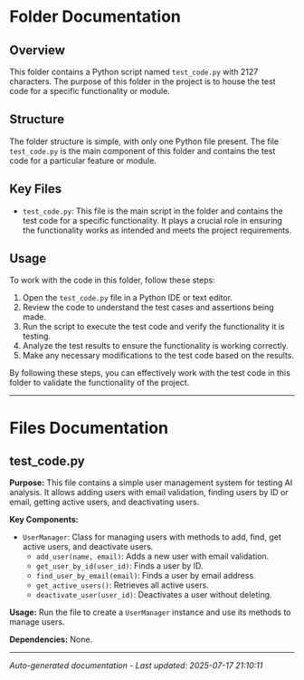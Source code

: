 # Folder Documentation

## Overview
This folder contains a Python script named `test_code.py` with 2127 characters. The purpose of this folder in the project is to house the test code for a specific functionality or module.

## Structure
The folder structure is simple, with only one Python file present. The file `test_code.py` is the main component of this folder and contains the test code for a particular feature or module.

## Key Files
- `test_code.py`: This file is the main script in the folder and contains the test code for a specific functionality. It plays a crucial role in ensuring the functionality works as intended and meets the project requirements.

## Usage
To work with the code in this folder, follow these steps:
1. Open the `test_code.py` file in a Python IDE or text editor.
2. Review the code to understand the test cases and assertions being made.
3. Run the script to execute the test code and verify the functionality it is testing.
4. Analyze the test results to ensure the functionality is working correctly.
5. Make any necessary modifications to the test code based on the results.

By following these steps, you can effectively work with the test code in this folder to validate the functionality of the project.

---

# Files Documentation

## test_code.py

**Purpose:** This file contains a simple user management system for testing AI analysis. It allows adding users with email validation, finding users by ID or email, getting active users, and deactivating users.

**Key Components:**
- `UserManager`: Class for managing users with methods to add, find, get active users, and deactivate users.
  - `add_user(name, email)`: Adds a new user with email validation.
  - `get_user_by_id(user_id)`: Finds a user by ID.
  - `find_user_by_email(email)`: Finds a user by email address.
  - `get_active_users()`: Retrieves all active users.
  - `deactivate_user(user_id)`: Deactivates a user without deleting.

**Usage:** Run the file to create a `UserManager` instance and use its methods to manage users.

**Dependencies:** None.

---
*Auto-generated documentation - Last updated: 2025-07-17 21:10:11*
